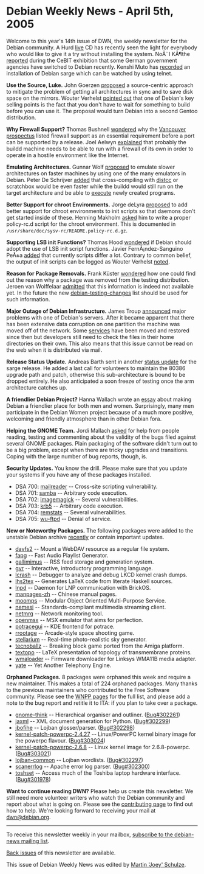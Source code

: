 
Debian Weekly News - April 5th, 2005
====================================


Welcome to this year's 14th issue of DWN, the weekly newsletter for the
Debian community. A Hurd [live](http://www.superunprivileged.org/)
CD has recently seen the light for everybody who would like to give it a try
without installing the system. NoÃ¨l KÃ¶the [reported](http://news.zdnet.co.uk/software/linuxunix/0,39020390,39191002,00.htm) during the CeBIT exhibition that some German government agencies
have switched to Debian recently. Kenshi Muto has [recorded](http://kmuto.jp/b.cgi/2005/03/12#ttyplay) an installation
of Debian sarge which can be watched by using telnet.


**Use the Source, Luke.** John Goerzen [proposed](https://lists.debian.org/debian-devel/2005/03/msg01387.html)
a source-centric approach to mitigate the problem of getting all architectures
in sync and to save disk space on the mirrors. Wouter Verhelst [pointed
out](https://lists.debian.org/debian-devel/2005/03/msg01626.html) that one of Debian's key selling points is the fact that you don't
have to wait for something to build before you can use it. The proposal would
turn Debian into a second Gentoo distribution.


**Why Firewall Support?** Thomas Bushnell [wondered](https://lists.debian.org/debian-devel/2005/03/msg01713.html)
why the [Vancouver prospectus](https://lists.debian.org/debian-devel-announce/2005/03/msg00012.html) listed firewall support as an
essential requirement before a port can be supported by a release. Joel
Aelwyn [explained](https://lists.debian.org/debian-devel/2005/03/msg01797.html) that probably the buildd machine needs to be able to run with a
firewall of its own in order to operate in a hostile environment like the
Internet.


**Emulating Architectures.** Gunnar Wolf [proposed](https://lists.debian.org/debian-devel/2005/03/msg02011.html)
to emulate slower architectures on faster machines by using one of the many
emulators in Debian. Peter De Schrijver [added](https://lists.debian.org/debian-devel/2005/03/msg02013.html)
that cross-compiling with [distcc](https://packages.debian.org/distcc) or scratchbox would be even faster while the buildd would still run
on the target architecture and be able to [execute](https://lists.debian.org/debian-devel/2005/03/msg02018.html)
newly created programs.


**Better Support for chroot Environments.** Jorge deLyra [proposed](https://lists.debian.org/debian-devel/2005/03/msg02511.html)
to add better support for chroot environments to init scripts so that daemons
don't get started inside of these. Henning Makholm [asked](https://lists.debian.org/debian-devel/2005/03/msg02526.html)
him to write a proper policy-rc.d script for the chroot environment. This is
documented in `/usr/share/doc/sysv-rc/README.policy-rc.d.gz`.


**Supporting LSB init Functions?** Thomas Hood [wondered](https://lists.debian.org/debian-devel/2005/03/msg02599.html)
if Debian should adopt the use of LSB init script functions. Javier
FernÃ¡ndez-Sanguino PeÃ±a [added](https://lists.debian.org/debian-devel/2005/03/msg02640.html)
that currently scripts differ a lot. Contrary to common belief, the output of
init scripts can be logged as Wouter Verhelst [noted](https://lists.debian.org/debian-devel/2005/03/msg02715.html).


**Reason for Package Removals.** Frank Küster [wondered](https://lists.debian.org/debian-devel/2005/04/msg00029.html)
how one could find out the reason why a package was removed from the testing
distribution. Jeroen van Wolffelaar [admitted](https://lists.debian.org/debian-devel/2005/04/msg00030.html)
that this information is indeed not available yet. In the future the new [debian-testing-changes](https://lists.debian.org/debian-testing-changes/)
list should be used for such information.


**Major Outage of Debian Infrastructure.** James Troup [announced](https://lists.debian.org/debian-devel-announce/2005/04/msg00006.html) major problems with one of Debian's servers. After it became
apparent that there has been extensive data corruption on one partition the
machine was moved off of the network. Some [services](http://www.infodrom.org/~joey/log/?200504051921) have been
moved and restored since then but developers still need to check the files in
their home directories on their own. This also means that this issue cannot
be read on the web when it is distributed via mail.


**Release Status Update.** Andreas Barth sent in another [status update](https://lists.debian.org/debian-devel-announce/2005/04/msg00003.html) for the sarge release. He added a last call for volunteers
to maintain the 80386 upgrade path and patch, otherwise this sub-architecture
is bound to be dropped entirely. He also anticipated a soon freeze of testing
once the arm architecture catches up.


**A friendlier Debian Project?** Hanna Wallach wrote an [essay](http://www.srcf.ucam.org/~hmw26/join-the-dots/2005/03/30/friendlier-debian/) about making Debian a friendlier place for both men and women.
Surprisingly, many men participate in the Debian Women project because of a
much more positive, welcoming and friendly atmosphere than in other Debian
fora.


**Helping the GNOME Team.** Jordi Mallach [asked](http://oskuro.net/blog/freesoftware/helping-debian-gnome-2005-03-12-23-31) for help from people reading, testing and commenting about the
validity of the bugs filed against several GNOME packages. Plain packaging of
the software didn't turn out to be a big problem, except when there are tricky
upgrades and transitions. Coping with the large number of bug reports,
though, is.


**Security Updates.** You know the drill. Please make sure
that you update your systems if you have any of these packages installed.


* DSA 700: [mailreader](https://www.debian.org/security/2005/dsa-700) --
 Cross-site scripting vulnerability.
* DSA 701: [samba](https://www.debian.org/security/2005/dsa-701) --
 Arbitrary code execution.
* DSA 702: [imagemagick](https://www.debian.org/security/2005/dsa-702) --
 Several vulnerabilities.
* DSA 703: [krb5](https://www.debian.org/security/2005/dsa-703) --
 Arbitrary code execution.
* DSA 704: [remstats](https://www.debian.org/security/2005/dsa-704) --
 Several vulnerabilities.
* DSA 705: [wu-ftpd](https://www.debian.org/security/2005/dsa-705) --
 Denial of service.


**New or Noteworthy Packages.** The following packages were
added to the unstable Debian archive [recently](https://packages.debian.org/unstable/newpkg_main) or contain
important updates.


* [davfs2](https://packages.debian.org/unstable/utils/davfs2)
 -- Mount a WebDAV resource as a regular file system.
* [fapg](https://packages.debian.org/unstable/sound/fapg)
 -- Fast Audio Playlist Generator.
* [gallimimus](https://packages.debian.org/unstable/web/gallimimus)
 -- RSS feed storage and generation system.
* [gvr](https://packages.debian.org/unstable/games/gvr)
 -- Interactive, introductory programming language.
* [lcrash](https://packages.debian.org/unstable/devel/lcrash)
 -- Debugger to analyze and debug LKCD kernel crash dumps.
* [lhs2tex](https://packages.debian.org/unstable/text/lhs2tex)
 -- Generates LaTeX code from literate Haskell sources.
* [lnpd](https://packages.debian.org/unstable/devel/lnpd)
 -- Daemon for LNP communication with BrickOS.
* [manpages-zh](https://packages.debian.org/unstable/doc/manpages-zh)
 -- Chinese manual pages.
* [moomps](https://packages.debian.org/unstable/admin/moomps)
 -- Modular Object Oriented Multi-Purpose Service.
* [nemesi](https://packages.debian.org/unstable/graphics/nemesi)
 -- Standards-compliant multimedia streaming client.
* [netmrg](https://packages.debian.org/unstable/net/netmrg)
 -- Network monitoring tool.
* [openmsx](https://packages.debian.org/unstable/otherosfs/openmsx)
 -- MSX emulator that aims for perfection.
* [potracegui](https://packages.debian.org/unstable/graphics/potracegui)
 -- KDE frontend for potrace.
* [rrootage](https://packages.debian.org/unstable/games/rrootage)
 -- Arcade-style space shooting game.
* [stellarium](https://packages.debian.org/unstable/science/stellarium)
 -- Real-time photo-realistic sky generator.
* [tecnoballz](https://packages.debian.org/unstable/games/tecnoballz)
 -- Breaking block game ported from the Amiga platform.
* [textopo](https://packages.debian.org/unstable/science/textopo)
 -- LaTeX presentation of topology of transmembrane proteins.
* [wmaloader](https://packages.debian.org/unstable/net/wmaloader)
 -- Firmware downloader for Linksys WMA11B media adapter.
* [yate](https://packages.debian.org/unstable/comm/yate)
 -- Yet Another Telephony Engine.


**Orphaned Packages.** 8 packages were orphaned this week and
require a new maintainer. This makes a total of 224 orphaned packages. Many
thanks to the previous maintainers who contributed to the Free Software
community. Please see the [WNPP pages](https://www.debian.org/devel/wnpp/) for
the full list, and please add a note to the bug report and retitle it to ITA:
if you plan to take over a package.


* [gnome-think](https://packages.debian.org/unstable/gnome/gnome-think)
 -- Hierarchical organiser and outliner.
 ([Bug#302261](https://bugs.debian.org/302261))
* [jaxml](https://packages.debian.org/unstable/interpreters/jaxml)
 -- XML document generation for Python.
 ([Bug#302299](https://bugs.debian.org/302299))
* [jbofihe](https://packages.debian.org/unstable/misc/jbofihe)
 -- Lojban glosser/parser.
 ([Bug#302298](https://bugs.debian.org/302298))
* [kernel-patch-powerpc-2.4.27](https://packages.debian.org/unstable/base/kernel-image-2.4.27-powerpc)
 -- Linux/PowerPC kernel binary image for the powerpc flavour.
 ([Bug#303024](https://bugs.debian.org/303024))
* [kernel-patch-powerpc-2.6.8](https://packages.debian.org/unstable/base/kernel-image-2.6.8-powerpc)
 -- Linux kernel image for 2.6.8-powerpc.
 ([Bug#303021](https://bugs.debian.org/303021))
* [lojban-common](https://packages.debian.org/unstable/misc/lojban-common)
 -- Lojban wordlists.
 ([Bug#302297](https://bugs.debian.org/302297))
* [scanerrlog](https://packages.debian.org/unstable/admin/scanerrlog)
 -- Apache error log parser.
 ([Bug#302300](https://bugs.debian.org/302300))
* [toshset](https://packages.debian.org/unstable/utils/toshset)
 -- Access much of the Toshiba laptop hardware interface.
 ([Bug#301978](https://bugs.debian.org/301978))


**Want to continue reading DWN?** Please help us create this
newsletter. We still need more volunteer writers who watch the Debian
community and report about what is going on. Please see the [contributing page](https://www.debian.org/News/weekly/contributing) to find out how
to help. We're looking forward to receiving your mail at [dwn@debian.org](mailto:dwn@debian.org).




---



 To receive this newsletter weekly in your mailbox, [subscribe to the debian-news mailing list](https://lists.debian.org/debian-news/).



[Back issues](https://www.debian.org/News/weekly/) of this newsletter are available.



This issue of Debian Weekly News was edited by [Martin 'Joey' Schulze](mailto:dwn@debian.org).




